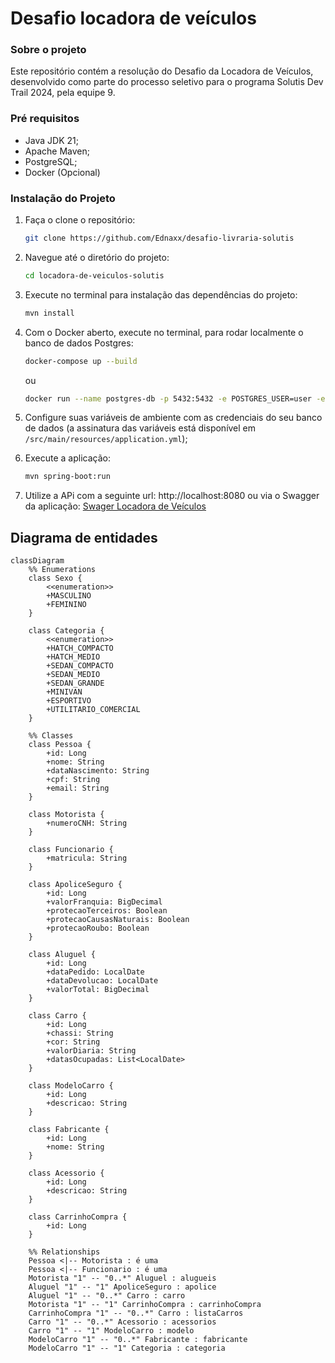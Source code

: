 # Desafio locadora de veículos

### Sobre o projeto

Este repositório contém a resolução do Desafio da Locadora de Veículos,
desenvolvido como parte do processo seletivo para o programa Solutis Dev Trail 2024, pela equipe 9.

### Pré requisitos

- Java JDK 21;
- Apache Maven;
- PostgreSQL;
- Docker (Opcional)

### Instalação do Projeto

1. Faça o clone o repositório:
   ```bash
   git clone https://github.com/Ednaxx/desafio-livraria-solutis
   ```
2. Navegue até o diretório do projeto:
   ```bash
   cd locadora-de-veiculos-solutis
   ```
3. Execute no terminal para instalação das dependências do projeto:
   ```bash
   mvn install
   ```
4. Com o Docker aberto, execute no terminal, para rodar localmente o banco de dados Postgres:
   ```bash
   docker-compose up --build
   ```
   ou
   ```bash
   docker run --name postgres-db -p 5432:5432 -e POSTGRES_USER=user -e POSTGRES_PASSWORD=password -e POSTGRES_DB=vehicle-rental -d postgres
      ```
   
5. Configure suas variáveis de ambiente com as credenciais do seu banco de dados
(a assinatura das variáveis está disponível em `/src/main/resources/application.yml`);


6. Execute a aplicação:
   ```bash
   mvn spring-boot:run
   ```

7. Utilize a APi com a seguinte url: http://localhost:8080 
   ou via o Swagger da aplicação: [Swager Locadora de Veículos](http://localhost:8080/swagger-ui/index.html#/)

## Diagrama de entidades

```mermaid
classDiagram
    %% Enumerations
    class Sexo {
        <<enumeration>>
        +MASCULINO
        +FEMININO
    }

    class Categoria {
        <<enumeration>>
        +HATCH_COMPACTO
        +HATCH_MEDIO
        +SEDAN_COMPACTO
        +SEDAN_MEDIO
        +SEDAN_GRANDE
        +MINIVAN
        +ESPORTIVO
        +UTILITARIO_COMERCIAL
    }

    %% Classes
    class Pessoa {
        +id: Long
        +nome: String
        +dataNascimento: String
        +cpf: String
        +email: String
    }

    class Motorista {
        +numeroCNH: String
    }

    class Funcionario {
        +matricula: String
    }

    class ApoliceSeguro {
        +id: Long
        +valorFranquia: BigDecimal
        +protecaoTerceiros: Boolean
        +protecaoCausasNaturais: Boolean
        +protecaoRoubo: Boolean
    }

    class Aluguel {
        +id: Long
        +dataPedido: LocalDate
        +dataDevolucao: LocalDate
        +valorTotal: BigDecimal
    }

    class Carro {
        +id: Long
        +chassi: String
        +cor: String
        +valorDiaria: String
        +datasOcupadas: List<LocalDate>
    }

    class ModeloCarro {
        +id: Long
        +descricao: String
    }

    class Fabricante {
        +id: Long
        +nome: String
    }

    class Acessorio {
        +id: Long
        +descricao: String
    }

    class CarrinhoCompra {
        +id: Long
    }

    %% Relationships
    Pessoa <|-- Motorista : é uma
    Pessoa <|-- Funcionario : é uma
    Motorista "1" -- "0..*" Aluguel : alugueis
    Aluguel "1" -- "1" ApoliceSeguro : apolice
    Aluguel "1" -- "0..*" Carro : carro
    Motorista "1" -- "1" CarrinhoCompra : carrinhoCompra
    CarrinhoCompra "1" -- "0..*" Carro : listaCarros
    Carro "1" -- "0..*" Acessorio : acessorios
    Carro "1" -- "1" ModeloCarro : modelo
    ModeloCarro "1" -- "0..*" Fabricante : fabricante
    ModeloCarro "1" -- "1" Categoria : categoria
```
